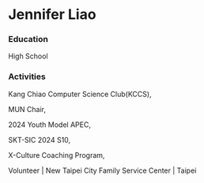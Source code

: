 # Jennifer Liao

### Education
High School

### Activities
Kang Chiao Computer Science Club(KCCS),

MUN Chair,

2024 Youth Model APEC,

SKT-SIC 2024 S10,

X-Culture Coaching Program,

Volunteer | New Taipei City Family Service Center | Taipei
